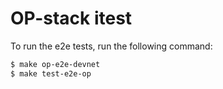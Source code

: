 # OP-stack itest

To run the e2e tests, run the following command:

```bash
$ make op-e2e-devnet
$ make test-e2e-op
```